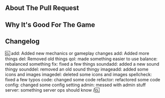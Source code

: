<!-- Write **BELOW** The Headers and **ABOVE** The comments else it may not be viewable. -->
<!-- You can view Contributing.MD for a detailed description of the pull request process. -->

## About The Pull Request

<!-- Describe The Pull Request. Please be sure every change is documented or this can delay review and even discourage maintainers from merging your PR! -->

## Why It's Good For The Game

<!-- Argue for the merits of your changes and how they benefit the game, especially if they are controversial and/or far reaching. If you can't actually explain WHY what you are doing will improve the game, then it probably isn't good for the game in the first place. -->

## Changelog

<!-- If your PR modifies aspects of the game that can be concretely observed by players or admins you should add a changelog. If your change does NOT meet this description, remove this section. Be sure to properly mark your PRs. Please note that maintainers freely reserve the right to remove and add tags should they deem it appropriate. You can attempt to finagle the system all you want, but it's best to shoot for clear communication right off the bat. 

<!--Both :cl:'s are required for the changelog to work! You can put your name to the right of the first :cl: if you want to overwrite your GitHub username as author ingame. -->

<!-- You can use multiple of the same prefix (they're only used for the icon ingame) and delete the unneeded ones. Changelogs should generally represent how a player might be affected by the changes rather than a summary of the PR's contents, don't be too verbose. -->

:cl:
add: Added new mechanics or gameplay changes
add: Added more things
del: Removed old things
qol: made something easier to use
balance: rebalanced something
fix: fixed a few things
soundadd: added a new sound thingy
sounddel: removed an old sound thingy
imageadd: added some icons and images
imagedel: deleted some icons and images
spellcheck: fixed a few typos
code: changed some code
refactor: refactored some code
config: changed some config setting
admin: messed with admin stuff
server: something server ops should know
/:cl:
